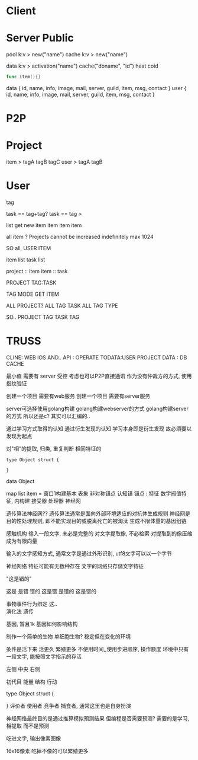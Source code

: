 # Client



# Server Public
pool k:v > new("name")
cache k:v > new("name")

data k:v > activation("name") cache("dbname", "id")
heat coid



```go
func item(){}
```


data { id, name, info, image, mail, server, guild, item, msg, contact }
user { id, name, info, image, mail, server, guild, item, msg, contact }


# P2P


# Project
item > tagA tagB tagC
user > tagA tagB

# User
tag

task == tag+tag?
task == tag  >

list get new
	item
	item
	item
	item

all item ?
Projects cannot be increased indefinitely
max 1024

SO
all, USER ITEM

item list
	task list

project :: item
item :: task

PROJECT
	TAG:TASK

TAG MODE GET ITEM

ALL PROJECT?
ALL TAG TASK
ALL TAG TYPE

SO.. 
PROJECT TAG
TASK TAG

# TRUSS
CLINE: WEB IOS AND..
API :  OPERATE
TODATA:USER PROJECT
DATA : DB CACHE

最小值 需要有 server 受控
考虑也可以P2P直接通讯
作为没有仲裁方的方式, 使用指纹验证

创建一个项目 需要有web服务
创建一个项目 需要有server服务

server可选择使用golang构建
golang构建webserver的方式
golang构建server的方式
所以还是c? 其实可以汇编的..

通过学习方式取得的认知
通过衍生发现的认知
学习本身即是衍生发现
故必须要以发现为起点

对"相"的提取, 归类, 重复判断
相同特征的
```golang
type Object struct {
	
}
```
data Object

map list item = 窗口1构建基本 表象
非对称锚点 认知锚
锚点 : 特征
数字阀值特征, 内构建
接受器 处理器 神经网

遗传算法神经网??
遗传算法通常是面向外部环境适应的对抗体生成规则
神经网是目的性处理规则, 即不能实现目的或脱离死亡的被淘汰
生成不限体量的基因组链

感触机构
输入一段文字, 未必是完整的
对文字提取像, 不必检索
对提取到的像压缩 成为有限向量

输入的文字感知方式, 通常文字是通过外形识别, utf8文字可以以一个字节

神经网络
特征可能有无数种存在
文字的网络只存储文字特征

"这是错的"

这是 是错 错的
这是错 是错的
这是错的

事物事件行为绑定
这..  
演化法 遗传

基因, 暂且1k
基因如何影响结构

制作一个简单的生物
单细胞生物? 稳定但在变化的环境

条件是活下来 活更久 繁殖更多
不使用时间,,使用步进顺序, 操作额度
环境中只有一段文字, 能按照文字指示的存活

左侧 中央 右侧

初代目 能量 结构 行动

type Object struct {
	
}
评价者 使用者 竞争者 捕食者, 通常这里也是自身扮演

神经网络最终目的是通过推算模拟预测结果
但编程是否需要预测?
需要的是学习, 相提取 而不是预测

吃进文字, 输出像素图像

16x16像素
吃掉不像的可以繁殖更多




